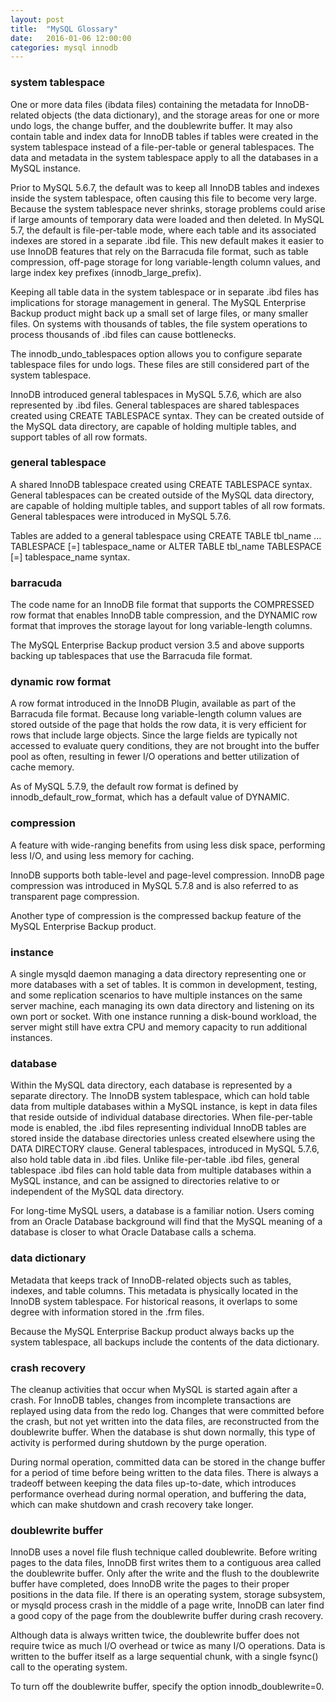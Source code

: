```yaml
---
layout: post
title:  "MySQL Glossary"
date:   2016-01-06 12:00:00
categories: mysql innodb
---
```


### system tablespace

One or more data files (ibdata files) containing the metadata for InnoDB-related objects (the data dictionary), and the storage areas for one or more undo logs, the change buffer, and the doublewrite buffer. It may also contain table and index data for InnoDB tables if tables were created in the system tablespace instead of a file-per-table or general tablespaces. The data and metadata in the system tablespace apply to all the databases in a MySQL instance. 

Prior to MySQL 5.6.7, the default was to keep all InnoDB tables and indexes inside the system tablespace, often causing this file to become very large. Because the system tablespace never shrinks, storage problems could arise if large amounts of temporary data were loaded and then deleted. In MySQL 5.7, the default is file-per-table mode, where each table and its associated indexes are stored in a separate .ibd file. This new default makes it easier to use InnoDB features that rely on the Barracuda file format, such as table compression, off-page storage for long variable-length column values, and large index key prefixes (innodb_large_prefix). 

Keeping all table data in the system tablespace or in separate .ibd files has implications for storage management in general. The MySQL Enterprise Backup product might back up a small set of large files, or many smaller files. On systems with thousands of tables, the file system operations to process thousands of .ibd files can cause bottlenecks. 

The innodb_undo_tablespaces option allows you to configure separate tablespace files for undo logs. These files are still considered part of the system tablespace. 

InnoDB introduced general tablespaces in MySQL 5.7.6, which are also represented by .ibd files. General tablespaces are shared tablespaces created using CREATE TABLESPACE syntax. They can be created outside of the MySQL data directory, are capable of holding multiple tables, and support tables of all row formats. 

### general tablespace

A shared InnoDB tablespace created using CREATE TABLESPACE syntax. General tablespaces can be created outside of the MySQL data directory, are capable of holding multiple tables, and support tables of all row formats. General tablespaces were introduced in MySQL 5.7.6.

Tables are added to a general tablespace using CREATE TABLE tbl_name ... TABLESPACE [=] tablespace_name or ALTER TABLE tbl_name TABLESPACE [=] tablespace_name syntax. 

### barracuda 

The code name for an InnoDB file format that supports the COMPRESSED row format that enables InnoDB table compression, and the DYNAMIC row format that improves the storage layout for long variable-length columns. 

The MySQL Enterprise Backup product version 3.5 and above supports backing up tablespaces that use the Barracuda file format. 

### dynamic row format

A row format introduced in the InnoDB Plugin, available as part of the Barracuda file format. Because long variable-length column values are stored outside of the page that holds the row data, it is very efficient for rows that include large objects. Since the large fields are typically not accessed to evaluate query conditions, they are not brought into the buffer pool as often, resulting in fewer I/O operations and better utilization of cache memory. 

As of MySQL 5.7.9, the default row format is defined by innodb_default_row_format, which has a default value of DYNAMIC. 

### compression

A feature with wide-ranging benefits from using less disk space, performing less I/O, and using less memory for caching. 

InnoDB supports both table-level and page-level compression. InnoDB page compression was introduced in MySQL 5.7.8 and is also referred to as transparent page compression.

Another type of compression is the compressed backup feature of the MySQL Enterprise Backup product. 

### instance

A single mysqld daemon managing a data directory representing one or more databases with a set of tables. It is common in development, testing, and some replication scenarios to have multiple instances on the same server machine, each managing its own data directory and listening on its own port or socket. With one instance running a disk-bound workload, the server might still have extra CPU and memory capacity to run additional instances. 

### database

Within the MySQL data directory, each database is represented by a separate directory. The InnoDB system tablespace, which can hold table data from multiple databases within a MySQL instance, is kept in data files that reside outside of individual database directories. When file-per-table mode is enabled, the .ibd files representing individual InnoDB tables are stored inside the database directories unless created elsewhere using the DATA DIRECTORY clause. General tablespaces, introduced in MySQL 5.7.6, also hold table data in .ibd files. Unlike file-per-table .ibd files, general tablespace .ibd files can hold table data from multiple databases within a MySQL instance, and can be assigned to directories relative to or independent of the MySQL data directory.

For long-time MySQL users, a database is a familiar notion. Users coming from an Oracle Database background will find that the MySQL meaning of a database is closer to what Oracle Database calls a schema. 

### data dictionary

Metadata that keeps track of InnoDB-related objects such as tables, indexes, and table columns. This metadata is physically located in the InnoDB system tablespace. For historical reasons, it overlaps to some degree with information stored in the .frm files. 

Because the MySQL Enterprise Backup product always backs up the system tablespace, all backups include the contents of the data dictionary. 

### crash recovery

The cleanup activities that occur when MySQL is started again after a crash. For InnoDB tables, changes from incomplete transactions are replayed using data from the redo log. Changes that were committed before the crash, but not yet written into the data files, are reconstructed from the doublewrite buffer. When the database is shut down normally, this type of activity is performed during shutdown by the purge operation.

During normal operation, committed data can be stored in the change buffer for a period of time before being written to the data files. There is always a tradeoff between keeping the data files up-to-date, which introduces performance overhead during normal operation, and buffering the data, which can make shutdown and crash recovery take longer. 

### doublewrite buffer

InnoDB uses a novel file flush technique called doublewrite. Before writing pages to the data files, InnoDB first writes them to a contiguous area called the doublewrite buffer. Only after the write and the flush to the doublewrite buffer have completed, does InnoDB write the pages to their proper positions in the data file. If there is an operating system, storage subsystem, or mysqld process crash in the middle of a page write, InnoDB can later find a good copy of the page from the doublewrite buffer during crash recovery.

Although data is always written twice, the doublewrite buffer does not require twice as much I/O overhead or twice as many I/O operations. Data is written to the buffer itself as a large sequential chunk, with a single fsync() call to the operating system.

To turn off the doublewrite buffer, specify the option innodb_doublewrite=0.
